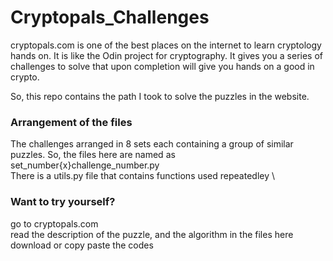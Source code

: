 # Cryptopals_Challenges
cryptopals.com is one of the best places on the internet to learn cryptology hands on. It is like the Odin project for cryptography. 
It gives you a series of challenges to solve that upon completion will give you hands on a good in crypto.


So, this repo contains the path I took to solve the puzzles in the website.

### Arrangement of the files
The challenges arranged in 8 sets each containing a group of similar puzzles. So, the files here are named as set_number{x}challenge_number.py \
There is a utils.py file that contains functions used repeatedley \

### Want to try yourself?
go to cryptopals.com \
read the description of the puzzle, and the algorithm in the files here \
download or copy paste the codes
